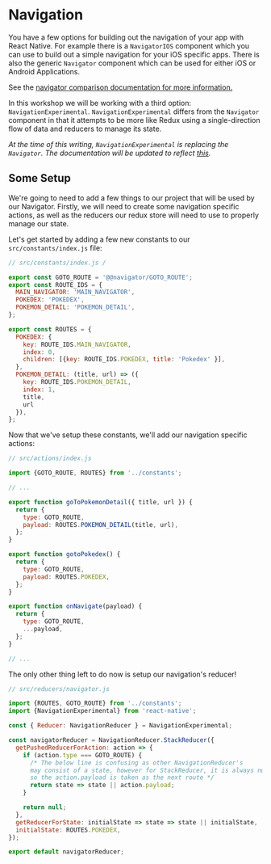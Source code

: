 # Navigation

You have a few options for building out the navigation of your app with
React Native. For example there is a `NavigatorIOS` component which you can use
to build out a simple navigation for your iOS specific apps. There is also the
generic `Navigator` component which can be used for either iOS or Android Applications.

See the [navigator comparison documentation for more information.](https://facebook.github.io/react-native/docs/navigator-comparison.html)

In this workshop we will be working with a third option: `NavigationExperimental`.
`NavigationExperimental` differs from the `Navigator` component in that it attempts
to be more like Redux using a single-direction flow of data and reducers to manage its state.

_At the time of this writing, `NavigationExperimental` is replacing the `Navigator`. 
The documentation will be updated to reflect [this](https://github.com/ericvicenti/navigation-rfc/blob/master/Docs/NavigationOverview.md)._

## Some Setup

We're going to need to add a few things to our project that will be used by our Navigator.
Firstly, we will need to create some navigation specific actions, as well as the reducers
our redux store will need to use to properly manage our state.

Let's get started by adding a few new constants to our `src/constants/index.js` file:

```javascript
// src/constants/index.js /

export const GOTO_ROUTE = '@@navigator/GOTO_ROUTE';
export const ROUTE_IDS = {
  MAIN_NAVIGATOR: 'MAIN_NAVIGATOR',
  POKEDEX: 'POKEDEX',
  POKEMON_DETAIL: 'POKEMON_DETAIL',
};

export const ROUTES = {
  POKEDEX: {
    key: ROUTE_IDS.MAIN_NAVIGATOR,
    index: 0,
    children: [{key: ROUTE_IDS.POKEDEX, title: 'Pokedex' }],
  },
  POKEMON_DETAIL: (title, url) => ({
    key: ROUTE_IDS.POKEMON_DETAIL,
    index: 1,
    title,
    url
  }),
};
```

Now that we've setup these constants, we'll add our navigation specific actions:

```javascript
// src/actions/index.js

import {GOTO_ROUTE, ROUTES} from '../constants';

// ...

export function goToPokemonDetail({ title, url }) {
  return {
    type: GOTO_ROUTE,
    payload: ROUTES.POKEMON_DETAIL(title, url),
  };
}

export function gotoPokedex() {
  return {
    type: GOTO_ROUTE,
    payload: ROUTES.POKEDEX,
  };
}

export function onNavigate(payload) {
  return {
    type: GOTO_ROUTE,
    ...payload,
  };
}

// ...
```

The only other thing left to do now is setup our navigation's reducer!

```javascript
// src/reducers/navigator.js

import {ROUTES, GOTO_ROUTE} from '../constants';
import {NavigationExperimental} from 'react-native';

const { Reducer: NavigationReducer } = NavigationExperimental;

const navigatorReducer = NavigationReducer.StackReducer({
  getPushedReducerForAction: action => {
    if (action.type === GOTO_ROUTE) {
      /* The below line is confusing as other NavigationReducer's 
      may consist of a state, however for StackReducer, it is always null
      so the action.payload is taken as the next route */
      return state => state || action.payload;
    }

    return null;
  },
  getReducerForState: initialState => state => state || initialState,
  initialState: ROUTES.POKEDEX,
});

export default navigatorReducer;
```
